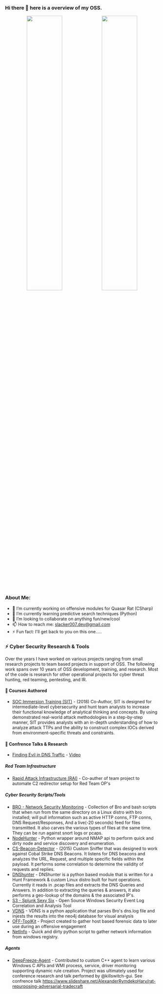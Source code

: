 ### Hi there 👋 here is a overview of my OSS.

<!--
**slacker007/slacker007** is a ✨ _special_ ✨ repository because its `README.md` (this file) appears on your GitHub profile.

Here are some ideas to get you started:

- 🔭 I’m currently working on Offensive modules for Quasar Rat (CSharp)
- 🌱 I’m currently learning predictive search techniques (Python)
- 👯 I’m looking to collaborate on anything fun/new/cool
- 📫 How to reach me: slacker007.dev@gmail.com
- ⚡ Fun fact: I'll get back to you on this one.....
-->

<p align="center">
  <img width="48%" src="https://github-readme-stats.vercel.app/api?username=slacker007&show_icons=true&&count_private=true&hide_border=true&theme=radical" />
  <img width="48%" src="https://github-readme-streak-stats.herokuapp.com/?user=slacker007&hide_border=true&theme=radical" />
</p>

### About Me:
- 🔭 I’m currently working on offensive modules for Quasar Rat (CSharp)
- 🌱 I’m currently learning predictive search techniques (Python)
- 👯 I’m looking to collaborate on anything fun/new/cool
- 📫 How to reach me: slacker007.dev@gmail.com
- ⚡ Fun fact: I'll get back to you on this one.....


### ⚡ Cyber Security Research & Tools
Over the years I have worked on various projects ranging from small research projects to team based projects in support of OSS. The following work spans over 10 years of OSS development, training, and research. Most of the code is research for other operational projects for cyber threat hunting, red teaming, pentesting, and IR.


#### 🌱 Courses Authored
* [SOC Immersion Training (SIT)](https://train.obscuritylabs.com/courses/sit-soc-immersion-training) - (2018) Co-Author, SIT is designed for intermediate-level cybersecurity and hunt team analysts to increase their functional knowledge of analytical thinking and concepts. By using demonstrated real-world attack methodologies in a step-by-step manner, SIT provides analysts with an in-depth understanding of how to analyze attack TTPs and the ability to construct complex IOCs derived from environment-specific threats and constraints.
#### 💬 Confrence Talks & Research

* [Finding Evil in DNS Traffic](https://www.slideshare.net/real_slacker007/finding-evil-in-dns-traffic) - [Video](https://youtu.be/Asfdcn9HNfk)


##### Red Team Infrastructure

* [Rapid Attack Infrastructure (RAI)](https://github.com/obscuritylabs/RAI) - Co-auther of team project to automate C2 redirector setup for Red Team OP's


##### Cyber Security Scripts/Tools

* [BRO - Network Security Monitoring](https://github.com/slacker007/Bro-NetworkSecurityMonitoring) - Collection of Bro and bash scripts that when run from the same directory on a Linux distro with bro installed; will pull information such as active HTTP conns, FTP conns, DNS Request/Responses, And a live(-20 seconds) feed for files transmitted. It also carves the various types of files at the same time. They can be run against snort logs or pcaps.
* [NodeHunter](https://github.com/slacker007/NodeHunter) - Python wrapper around NMAP api to perform quick and dirty node and service discovery and enumeration.
* [CS-Beacon-Detector](https://github.com/slacker007/CS-Beacon-Detector/) - (2015) Custom Sniffer that was designed to work against Cobal Strike DNS Beacons. It listens for DNS beacons and analyzes the URL, Request, and multiple specific fields within the payload. It performs some correlation to determine the validity of requests and replies.
* [DNShunter](https://github.com/slacker007/DNShunter) - DNShunter is a python based module that is written for a Hunt Framework & custom Linux distro built for hunt operations. Currently it reads in .pcap files and extracts the DNS Queries and Answers. In addition to extracting the queries & answers, it also performs a geo-lookup of the domains & the associated IP's.
* [S3 - Splunk Sexy Six](https://github.com/slacker007/S3) - Open Source Windows Security Event Log Correlation and Analysis Tool
* [VDNS](https://github.com/slacker007/vdns) - VDNS is a python application that parses Bro's dns.log file and injests the results into the neo4j database for visual analysis
* [OFF-ToolKit](https://github.com/Offensive-Forensic-Framework/OFF-ToolKit/) - Project created to gather host based forensic data to later use during an offensive engagement
* [NetInfo](https://github.com/slacker007/OFF-CODE/blob/master/Net_Info.py) - Quick and dirty python script to gather network information from windows registry.


##### Agents

* [DeepFreeze-Agent](https://github.com/killswitch-GUI/DeepFreeze-Agent) - Contributed to custom C++ agent to learn various Windows C APIs and WMI process, service, driver monitoring supporting dynamic rule creation. Project was ultimately used for conference research and talk performed by @killswitch-gui. See confrence talk https://www.slideshare.net/AlexanderRymdekoHarv/rat-repurposing-adversarial-tradecraft



